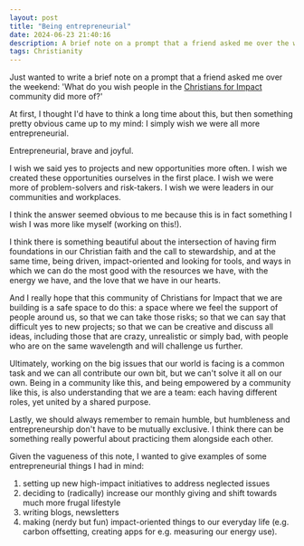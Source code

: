 ```yaml
---
layout: post
title: "Being entrepreneurial"
date: 2024-06-23 21:40:16
description: A brief note on a prompt that a friend asked me over the weekend: What do you wish people in the Christians for Impact community did more of?.
tags: Christianity
---
```


Just wanted to write a brief note on a prompt that a friend asked me over the weekend: 'What do you wish people in the [Christians for Impact](https://linktr.ee/effectivealtruismforchristians) community did more of?'

At first, I thought I'd have to think a long time about this, but then something pretty obvious came up to my mind: I simply wish we were all more entrepreneurial.

Entrepreneurial, brave and joyful.

I wish we said yes to projects and new opportunities more often.
I wish we created these opportunities ourselves in the first place.
I wish we were more of problem-solvers and risk-takers.
I wish we were leaders in our communities and workplaces.

I think the answer seemed obvious to me because this is in fact something I wish I was more like myself (working on this!).

I think there is something beautiful about the intersection of having firm foundations in our Christian faith and the call to stewardship, and at the same time, being driven, impact-oriented and looking for tools, and ways in which we can do the most good with the resources we have, with the energy we have, and the love that we have in our hearts.

And I really hope that this community of Christians for Impact that we are building is a safe space to do this: a space where we feel the support of people around us, so that we can take those risks; so that we can say that difficult yes to new projects; so that we can be creative and discuss all ideas, including those that are crazy, unrealistic or simply bad, with people who are on the same wavelength and will challenge us further.

Ultimately, working on the big issues that our world is facing is a common task and we can all contribute our own bit, but we can't solve it all on our own. Being in a community like this, and being empowered by a community like this, is also understanding that we are a team: each having different roles, yet united by a shared purpose.

Lastly, we should always remember to remain humble, but humbleness and entrepreneurship don't have to be mutually exclusive. I think there can be something really powerful about practicing them alongside each other.

Given the vagueness of this note, I wanted to give examples of some entrepreneurial things I had in mind:
1. setting up new high-impact initiatives to address neglected issues
2. deciding to (radically) increase our monthly giving and shift towards much more frugal lifestyle
3. writing blogs, newsletters
4. making (nerdy but fun) impact-oriented things to our everyday life (e.g. carbon offsetting, creating apps for e.g. measuring our energy use).
